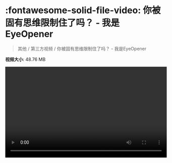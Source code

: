 # :fontawesome-solid-file-video: 你被固有思维限制住了吗？ - 我是EyeOpener

> 其他 / 第三方视频 / 你被固有思维限制住了吗？ - 我是EyeOpener

**视频大小**: 48.76 MB

<video id="V-b0e7959bc498485f5a674815eb909004" width="512" height="288" preload="none" playsinline webkit-playsinline></video>